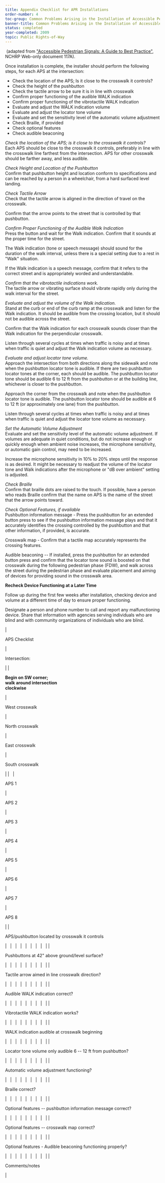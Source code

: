 ```yaml
---
title: Appendix Checklist for APR Installations
order-number: 4
toc-group: Common Problems Arising in the Installation of Accessible Pedestrian Signals
banner-title: Common Problems Arising in the Installation of Accessible Pedestrian Signals
status: completed
year-completed: 2009
topic: Public Rights-of-Way
---
```


 (adapted from ["Accessible Pedestrian Signals: A Guide to Best Practice"](http://www.trb.org/news/blurb_detail.asp?id=9102), NCHRP Web-only document 117A).

Once installation is complete, the installer should perform the following steps, for each APS at the intersection:

-   Check the location of the APS; Is it close to the crosswalk it controls?
-   Check the height of the pushbutton
-   Check the tactile arrow to be sure it is in line with crosswalk
-   Confirm proper functioning of the audible WALK indication
-   Confirm proper functioning of the vibrotactile WALK indication
-   Evaluate and adjust the WALK indication volume
-   Evaluate and adjust the locator tone volume
-   Evaluate and set the sensitivity level of the automatic volume adjustment
-   Check Braille, if provided
-   Check optional features
-   Check audible beaconing

*Check the location of the APS; is it close to the crosswalk it controls?*\
Each APS should be close to the crosswalk it controls, preferably in line with the crosswalk line farthest from the intersection. APS for other crosswalk should be farther away, and less audible.

*Check Height and Location of the Pushbutton*\
Confirm that pushbutton height and location conform to specifications and can be reached by a person in a wheelchair, from a hard surfaced level landing.

*Check Tactile Arrow*\
Check that the tactile arrow is aligned in the direction of travel on the crosswalk.

Confirm that the arrow points to the street that is controlled by that pushbutton.

*Confirm Proper Functioning of the Audible Walk Indication*\
Press the button and wait for the Walk indication. Confirm that it sounds at the proper time for the street.

The Walk indication (tone or speech message) should sound for the duration of the walk interval, unless there is a special setting due to a rest in "Walk" situation.

If the Walk indication is a speech message, confirm that it refers to the correct street and is appropriately worded and understandable.

*Confirm that the vibrotactile indications work.*\
The tactile arrow or vibrating surface should vibrate rapidly only during the walk interval for the street.

*Evaluate and adjust the volume of the Walk indication.*\
Stand at the curb or end of the curb ramp at the crosswalk and listen for the Walk indication. It should be audible from the crossing location, but it should not be audible across the street.

Confirm that the Walk indication for each crosswalk sounds closer than the Walk indication for the perpendicular crosswalk.

Listen through several cycles at times when traffic is noisy and at times when traffic is quiet and adjust the Walk indication volume as necessary.

*Evaluate and adjust locator tone volume.*\
Approach the intersection from both directions along the sidewalk and note when the pushbutton locator tone is audible. If there are two pushbutton locator tones at the corner, each should be audible. The pushbutton locator tone should be audible 6 to 12 ft from the pushbutton or at the building line, whichever is closer to the pushbutton.

Approach the corner from the crosswalk and note when the pushbutton locator tone is audible. The pushbutton locator tone should be audible at 6 to 12 ft (or approximately one lane) from the pushbutton.

Listen through several cycles at times when traffic is noisy and at times when traffic is quiet and adjust the locator tone volume as necessary.

*Set the Automatic Volume Adjustment*\
Evaluate and set the sensitivity level of the automatic volume adjustment. If volumes are adequate in quiet conditions, but do not increase enough or quickly enough when ambient noise increases, the microphone sensitivity, or automatic gain control, may need to be increased. 

Increase the microphone sensitivity in 10% to 20% steps until the response is as desired. It might be necessary to readjust the volume of the locator tone and Walk indications after the microphone or "dB over ambient" setting is adjusted.

*Check Braille*\
Confirm that braille dots are raised to the touch. If possible, have a person who reads Braille confirm that the name on APS is the name of the street that the arrow points toward.

*Check Optional Features, if available*\
Pushbutton information message - Press the pushbutton for an extended button press to see if the pushbutton information message plays and that it accurately identifies the crossing controlled by the pushbutton and that other information, if provided, is accurate.

Crosswalk map - Confirm that a tactile map accurately represents the crossing features.

Audible beaconing -- If installed, press the pushbutton for an extended button press and confirm that the locator tone sound is boosted on that crosswalk during the following pedestrian phase (FDW), and walk across the street during the pedestrian phase and evaluate placement and aiming of devices for providing sound in the crosswalk area.

**Recheck Device Functioning at a Later Time**

Follow up during the first few weeks after installation, checking device and volume at a different time of day to ensure proper functioning. 

Designate a person and phone number to call and report any malfunctioning device. Share that information with agencies serving individuals who are blind and with community organizations of individuals who are blind.

|

APS Checklist

 |

Intersection:

 |
|

**Begin on SW corner;\
walk around intersection\
clockwise**

 |

West crosswalk

 |

North crosswalk

 |

East crosswalk

 |

South crosswalk

 |
|   |

APS 1

 |

APS 2

 |

APS 3

 |

APS 4

 |

APS 5

 |

APS 6

 |

APS 7

 |

APS 8

 |
|

APS/pushbutton located by crosswalk it controls

 |   |   |   |   |   |   |   |   |
|

Pushbuttons at 42" above ground/level surface?

 |   |   |   |   |   |   |   |   |
|

Tactile arrow aimed in line crosswalk direction?

 |   |   |   |   |   |   |   |   |
|

Audible WALK indication correct?

 |   |   |   |   |   |   |   |   |
|

Vibrotactile WALK indication works?

 |   |   |   |   |   |   |   |   |
|

WALK indication audible at crosswalk beginning

 |   |   |   |   |   |   |   |   |
|

Locator tone volume only audible 6 -- 12 ft from pushbutton?

 |   |   |   |   |   |   |   |   |
|

Automatic volume adjustment functioning?

 |   |   |   |   |   |   |   |   |
|

Braille correct?

 |   |   |   |   |   |   |   |   |
|

Optional features -- pushbutton information message correct?

 |   |   |   |   |   |   |   |   |
|

Optional features -- crosswalk map correct?

 |   |   |   |   |   |   |   |   |
|

Optional features - Audible beaconing functioning properly?

 |   |   |   |   |   |   |   |   |
|

Comments/notes

 |
